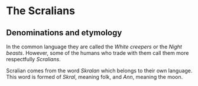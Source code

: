 # The Scralians

## Denominations and etymology
In the common language they are called the _White creepers_ or the _Night beasts_. However, some of the humans who trade with them call them more respectfully _Scralians_.

Scralian comes from the word _Skralan_ which belongs to their own language. This word is formed of _Skral_, meaning folk, and _Ann_, meaning the moon.
